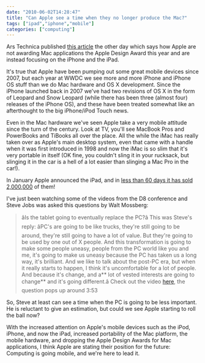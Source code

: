 ```yaml
---
date: "2010-06-02T14:28:47"
title: "Can Apple see a time when they no longer produce the Mac?"
tags: ["ipad","iphone","mobile"]
categories: ["computing"]
---
```


Ars Technica published [this article][1] the other day which says how Apple are not awarding Mac applications the Apple Design Award this year and are instead focusing on the iPhone and the iPad.
<!--more-->
It's true that Apple have been pumping out some great mobile devices since 2007, but each year at WWDC we see more and more iPhone and iPhone OS stuff than we do Mac hardware and OS X development.  Since the iPhone launched back in 2007 we've had two revisions of OS X in the form of Leopard and Snow Leopard (while there has been three (almost four) releases of the iPhone OS), and these have been treated somewhat like an afterthought to the big iPhone/iPod Touch news.

Even in the Mac hardware we've seen Apple take a very mobile attitude since the turn of the century.  Look at TV, you'll see MacBook Pros and PowerBooks and TiBooks all over the place.  All the while the iMac has really taken over as Apple's main desktop system, even that came with a handle when it was first introduced in 1998 and now the iMac is so slim that it's very portable in itself (OK fine, you couldn't sling it in your rucksack, but slinging it in the car is a hell of a lot easier than slinging a Mac Pro in the car!).

In January Apple announced the iPad, and in [less than 60 days it has sold 2,000,000][2] of them!

I've just been watching some of the videos from the D8 conference and Steve Jobs was asked this questions by Walt Mossberg:
> âIs the tablet going to eventually replace the PC?â
This was Steve's reply:
> âPC's are going to be like trucks, they're still going to be around, they're still going to have a lot of value. But they're going to be used by one out of X people.  And this transformation is going to make some people uneasy, people from the PC world like you and me, it's going to make us uneasy because the PC has taken us a long way, it's brilliant.  And we like to talk about the post-PC era, but when it really starts to happen, I think it's uncomfortable for a lot of people.  And because it's change, and a** lot of vested interests are going to change** and it's going different.â
Check out the video [here][3], the question pops up around 3:53

So, Steve at least can see a time when the PC is going to be less important.  He is reluctant to give an estimation, but could we see Apple starting to roll the ball now?

With the increased attention on Apple's mobile devices such as the iPod, iPhone, and now the iPad, increased portability of the Mac platform, the mobile hardware, and dropping the Apple Design Awards for Mac applications, I think Apple are stating their position for the future: Computing is going mobile, and we're here to lead it.

  [1]: http://arstechnica.com/apple/news/2010/05/2010-ars-design-awards-nominations.ars?utm_source=rss&utm_medium=rss&utm_campaign=rss
  [2]: http://www.apple.com/pr/library/2010/05/31ipad.html?sr=hotnews.rss
  [3]: http://video.allthingsd.com/video/d8-steve-jobs-on-the-iphone-origin/3BBFA695-DC39-4834-9E39-7097C9CE1243
